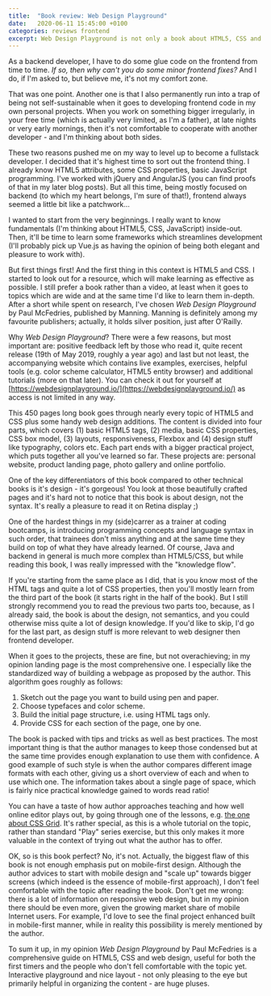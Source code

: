 ```yaml
---
title:  "Book review: Web Design Playground"
date:   2020-06-11 15:45:00 +0100
categories: reviews frontend
excerpt: Web Design Playground is not only a book about HTML5, CSS and web design. It's also an interactive playground, just as it title says. This is my review of the book.
---
```


As a backend developer, I have to do some glue code on the frontend from time to time. *If so, then why can't you do some minor frontend fixes?* And I do, if I'm asked to, but believe me, it's not my comfort zone.

That was one point. Another one is that I also permanently run into a trap of being not self-sustainable when it goes to developing frontend code in my own personal projects. When you work on something bigger irregularly, in your free time (which is actually very limited, as I'm a father), at late nights or very early mornings, then it's not comfortable to cooperate with another developer - and I'm thinking about both sides.

These two reasons pushed me on my way to level up to become a fullstack developer. I decided that it's highest time to sort out the frontend thing. I already know HTML5 attributes, some CSS properties, basic JavaScript programming. I've worked with jQuery and AngularJS (you can find proofs of that in my later blog posts). But all this time, being mostly focused on backend (to which my heart belongs, I'm sure of that!), frontend always seemed a little bit like a patchwork...

I wanted to start from the very beginnings. I really want to know fundamentals (I'm thinking about HTML5, CSS, JavaScript) inside-out. Then, it'll be time to learn some frameworks which streamlines development (I'll probably pick up Vue.js as having the opinion of being both elegant and pleasure to work with).

But first things first! And the first thing in this context is HTML5 and CSS. I started to look out for a resource, which will make learning as effective as possible. I still prefer a book rather than a video, at least when it goes to topics which are wide and at the same time I'd like to learn them in-depth. After a short while spent on research, I've chosen *Web Design Playground* by Paul McFedries, published by Manning. Manning is definitely among my favourite publishers; actually, it holds silver position, just after O'Railly.

Why *Web Design Playground*? There were a few reasons, but most important are: positive feedback left by those who read it, quite recent release (19th of May 2019, roughly a year ago) and last but not least, the accompanying website which contains live examples, exercises, helpful tools (e.g. color scheme calculator, HTML5 entity browser) and additional tutorials (more on that later). You can check it out for yourself at [https://webdesignplayground.io/](https://webdesignplayground.io/) as access is not limited in any way.

This 450 pages long book goes through nearly every topic of HTML5 and CSS plus some handy web design additions. The content is divided into four parts, which covers (1) basic HTML5 tags, (2) media, basic CSS properties, CSS box model, (3) layouts, responsiveness, Flexbox and (4) design stuff like typography, colors etc. Each part ends with a bigger practical project, which puts together all you've learned so far. These projects are: personal website, product landing page, photo gallery and online portfolio.

One of the key differentiators of this book compared to other technical books is it's design - it's gorgeous! You look at those beautifully crafted pages and it's hard not to notice that this book is about design, not the syntax. It's really a pleasure to read it on Retina display ;)

One of the hardest things in my (side)carrer as a trainer at coding bootcamps, is introducing programming concepts and language syntax in such order, that trainees don't miss anything and at the same time they build on top of what they have already learned. Of course, Java and backend in general is much more complex than HTML5/CSS, but while reading this book, I was really impressed with the "knowledge flow".

If you're starting from the same place as I did, that is you know most of the HTML tags and quite a lot of CSS properties, then you'll mostly learn from the third part of the book (it starts right in the half of the book). But I still strongly recommend you to read the previous two parts too, because, as I already said, the book is about the design, not semantics, and you could otherwise miss quite a lot of design knowledge. If you'd like to skip, I'd go for the last part, as design stuff is more relevant to web designer then frontend developer.

When it goes to the projects, these are fine, but not overachieving; in my opinion landing page is the most comprehensive one. I  especially like the standardized way of building a webpage as proposed by the author. This algorithm goes roughly as follows:

1. Sketch out the page you want to build using pen and paper.
2. Choose typefaces and color scheme.
3. Build the initial page structure, i.e. using HTML tags only.
4. Provide CSS for each section of the page, one by one.

The book is packed with tips and tricks as well as best practices. The most important thing is that the author manages to keep those condensed but at the same time provides enough explanation to use them with confidence. A good example of such style is when the author compares different image formats with each other, giving us a short overview of each and when to use which one. The information takes about a single page of space, which is fairly nice practical knowledge gained to words read ratio!

You can have a taste of how author approaches teaching and how well online editor plays out, by going through one of the lessons, e.g. [the one about CSS Grid](https://webdesignplayground.io/tutorials/css-grid). It's rather special, as this is a whole tutorial on the topic, rather than standard "Play" series exercise, but this only makes it more valuable in the context of trying out what the author has to offer.

OK, so is this book perfect? No, it's not. Actually, the biggest flaw of this book is not enough emphasis put on mobile-first design. Although the author advices to start with mobile design and "scale up" towards bigger screens (which indeed is the essence of mobile-first approach), I don't feel comfortable with the topic after reading the book. Don't get me wrong: there is a lot of information on responsive web design, but in my opinion there should be even more, given the growing market share of mobile Internet users. For example, I'd love to see the final project enhanced built in mobile-first manner, while in reality this possibility is merely mentioned by the author.

To sum it up, in my opinion *Web Design Playground* by Paul McFedries is a comprehensive guide on HTML5, CSS and web design, useful for both the first timers and the people who don't fell comfortable with the topic yet. Interactive playground and nice layout - not only pleasing to the eye but primarily helpful in organizing the content - are huge pluses.
